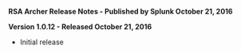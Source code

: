 **RSA Archer Release Notes - Published by Splunk October 21, 2016**


**Version 1.0.12 - Released October 21, 2016**

* Initial release

